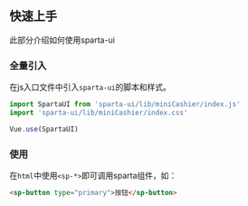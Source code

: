快速上手
---
此部分介绍如何使用sparta-ui

### 全量引入
在js入口文件中引入`sparta-ui`的脚本和样式。

```js
import SpartaUI from 'sparta-ui/lib/miniCashier/index.js'
import 'sparta-ui/lib/miniCashier/index.css'

Vue.use(SpartaUI)
```

### 使用
在`html`中使用`<sp-*>`即可调用sparta组件，如：

```html
<sp-button type="primary">按钮</sp-button>
```